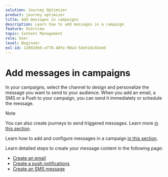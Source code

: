 ```yaml
---
solution: Journey Optimizer
product: journey optimizer
title: Add messages in campaigns
description: Learn how to add messages in a campaign
feature: Overview
topic: Content Management
role: User
level: Beginner
exl-id: 12892db9-e778-48fe-90a3-5de51dc02e4d
---
```

# Add messages in campaigns

In your campaigns, select the channel to design and personalize the message you want to send to your audience. When you add an email, a SMS or a Push to your campaign, you can send it immediately or schedule the message.

>[!NOTE]
>You can also create journeys to send triggered messages. Learn more [in this section](messages-in-journeys.md).

Learn how to add and configure messages in a campaign [in this section](../campaigns/create-campaign.md).

Learn detailed steps to create your message content in the following page:

* [Create an email](create-email.md)
* [Create a push notifications](create-push.md)
* [Create an SMS message](create-sms.md)
